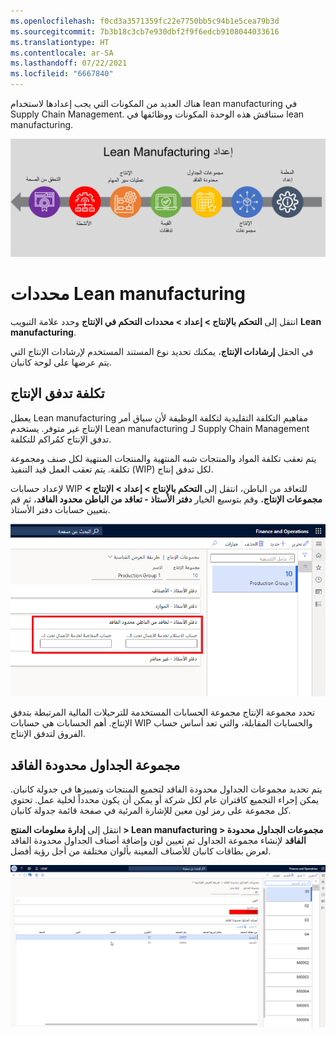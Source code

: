 ```yaml
---
ms.openlocfilehash: f0cd3a3571359fc22e7750bb5c94b1e5cea79b3d
ms.sourcegitcommit: 7b3b18c3cb7e930dbf2f9f6edcb9108044033616
ms.translationtype: HT
ms.contentlocale: ar-SA
ms.lasthandoff: 07/22/2021
ms.locfileid: "6667840"
---
```

هناك العديد من المكونات التي يجب إعدادها لاستخدام lean manufacturing في Supply Chain Management. ستناقش هذه الوحدة المكونات ووظائفها في lean manufacturing. 

![رسم تخطيطي للعملية والمكونات التي سيتم إعدادها في lean manufacturing. ](../media/process.png)



# <a name="lean-manufacturing-parameters"></a>محددات Lean manufacturing

انتقل إلى **التحكم بالإنتاج > إعداد > محددات التحكم في الإنتاج** وحدد علامة التبويب **Lean manufacturing**.

في الحقل **إرشادات الإنتاج**، يمكنك تحديد نوع المستند المستخدم لإرشادات الإنتاج التي يتم عرضها على لوحة كانبان.
 
## <a name="production-flow-costing"></a>تكلفة تدفق الإنتاج

يعطل Lean manufacturing مفاهيم التكلفة التقليدية لتكلفة الوظيفة لأن سياق أمر الإنتاج غير متوفر.
يستخدم Lean manufacturing لـ Supply Chain Management تدفق الإنتاج كمُراكم للتكلفة.

يتم تعقب تكلفة المواد والمنتجات شبه المنتهية والمنتجات المنتهية لكل صنف ومجموعة تكلفة. يتم تعقب العمل قيد التنفيذ (WIP) لكل تدفق إنتاج.

لإعداد حسابات WIP للتعاقد من الباطن، انتقل إلى **التحكم بالإنتاج > إعداد > الإنتاج > مجموعات الإنتاج**، وقم بتوسيع الخيار **دفتر الأستاذ - تعاقد من الباطن محدود الفاقد**، ثم قم بتعيين حسابات دفتر الأستاذ.

![لقطة شاشة لخيار دفتر الأستاذ - تعاقد من الباطن محدود الفاقد في صفحة مجموعات الإنتاج.](../media/wip-1.png)


تحدد مجموعة الإنتاج مجموعة الحسابات المستخدمة للترحيلات المالية المرتبطة بتدفق الإنتاج. أهم الحسابات هي حسابات WIP والحسابات المقابلة، والتي تعد أساس حساب الفروق لتدفق الإنتاج.

## <a name="lean-schedule-group"></a>مجموعة الجداول محدودة الفاقد

يتم تحديد مجموعات الجداول محدودة الفاقد لتجميع المنتجات وتمييزها في جدولة كانبان. يمكن إجراء التجميع كاقتران عام لكل شركة أو يمكن أن يكون محدداً لخلية عمل. تحتوي كل مجموعة على رمز لون معين للإشارة المرئية في صفحة قائمة جدولة كانبان.

انتقل إلى **إدارة معلومات المنتج > Lean manufacturing > مجموعات الجداول محدودة الفاقد** لإنشاء مجموعة الجداول ثم تعيين لون وإضافة أصناف الجداول محدودة الفاقد لعرض بطاقات كانبان للأصناف المعينة بألوان مختلفة من أجل رؤية أفضل.

[![لقطة شاشة لصفحة مجموعات الجداول محدودة الفاقد.](../media/lean-sched-group.png)](../media/lean-sched-group.png#lightbox)
